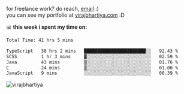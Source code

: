 for freelance work? do reach, [email](mailto:vlbhartiya@gmail.com) :)<br/>
you can see my portfolio at [virajbhartiya.com](https://virajbhartiya.com) :D

📊 **this week i spent my time on:**

<!--START_SECTION:waka-->

```txt
Total Time: 41 hrs 5 mins

TypeScript   38 hrs 2 mins   ███████████████████████░░   92.43 %
SCSS         1 hr 3 mins     ▓░░░░░░░░░░░░░░░░░░░░░░░░   02.59 %
Java         43 mins         ▒░░░░░░░░░░░░░░░░░░░░░░░░   01.76 %
C            24 mins         ▒░░░░░░░░░░░░░░░░░░░░░░░░   01.00 %
JavaScript   9 mins          ░░░░░░░░░░░░░░░░░░░░░░░░░   00.39 %
```

<!--END_SECTION:waka-->

<p align="left"> <img src="https://komarev.com/ghpvc/?username=virajbhartiya&color=blue" alt="virajbhartiya" /> </p>
